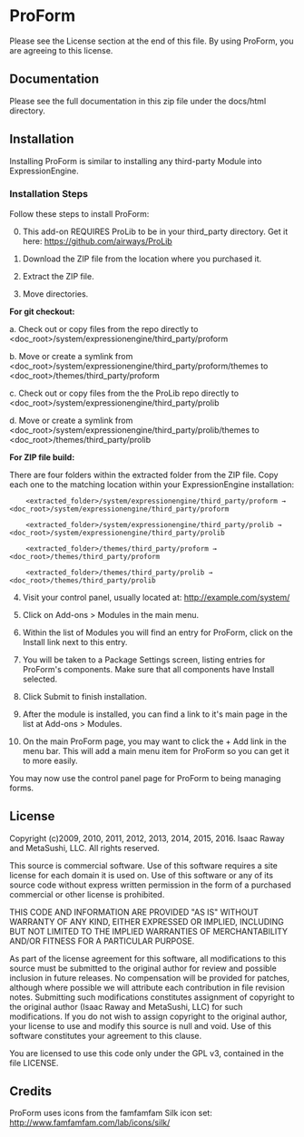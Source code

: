 # ProForm
Please see the License section at the end of this file. By using ProForm, you are agreeing to this license.

## Documentation
Please see the full documentation in this zip file under the docs/html directory.

## Installation
Installing ProForm is similar to installing any third-party Module into ExpressionEngine.

### Installation Steps
Follow these steps to install ProForm:

 0. This add-on REQUIRES ProLib to be in your third_party directory. Get it here:
       https://github.com/airways/ProLib

 1. Download the ZIP file from the location where you purchased it.

 2. Extract the ZIP file.

 3. Move directories.
 
 <b>For git checkout:</b>
 
   a. Check out or copy files from the repo directly to <doc_root>/system/expressionengine/third_party/proform
   
   b. Move or create a symlink from <doc_root>/system/expressionengine/third_party/proform/themes to <doc_root>/themes/third_party/proform
   
   c. Check out or copy files from the the ProLib repo directly to <doc_root>/system/expressionengine/third_party/prolib
   
   d. Move or create a symlink from <doc_root>/system/expressionengine/third_party/prolib/themes to <doc_root>/themes/third_party/prolib
 
   <b>For ZIP file build:</b>
   
   There are four folders within the extracted folder from the ZIP file. Copy each one to the matching location
   within your ExpressionEngine installation:
   
        <extracted_folder>/system/expressionengine/third_party/proform → <doc_root>/system/expressionengine/third_party/proform
        
        <extracted_folder>/system/expressionengine/third_party/prolib → <doc_root>/system/expressionengine/third_party/prolib
        
        <extracted_folder>/themes/third_party/proform → <doc_root>/themes/third_party/proform
        
        <extracted_folder>/themes/third_party/prolib → <doc_root>/themes/third_party/prolib
        
   
 4. Visit your control panel, usually located at:
        http://example.com/system/

 5. Click on Add-ons > Modules in the main menu.

 6. Within the list of Modules you will find an entry for ProForm, click on the Install link next to this entry.

 7. You will be taken to a Package Settings screen, listing entries for ProForm's components. Make sure that all
   components have Install selected.

 8. Click Submit to finish installation.

 9. After the module is installed, you can find a link to it's main page in the list at Add-ons > Modules.

10. On the main ProForm page, you may want to click the + Add link in the menu bar. This will add a main menu
   item for ProForm so you can get it to more easily.

You may now use the control panel page for ProForm to being managing forms.

## License

Copyright (c)2009, 2010, 2011, 2012, 2013, 2014, 2015, 2016. Isaac
Raway and MetaSushi, LLC. All rights reserved.

This source is commercial software. Use of this software requires a
site license for each domain it is used on. Use of this software or any
of its source code without express written permission in the form of
a purchased commercial or other license is prohibited.

THIS CODE AND INFORMATION ARE PROVIDED "AS IS" WITHOUT WARRANTY OF ANY
KIND, EITHER EXPRESSED OR IMPLIED, INCLUDING BUT NOT LIMITED TO THE
IMPLIED WARRANTIES OF MERCHANTABILITY AND/OR FITNESS FOR A
PARTICULAR PURPOSE.

As part of the license agreement for this software, all modifications
to this source must be submitted to the original author for review and
possible inclusion in future releases. No compensation will be provided
for patches, although where possible we will attribute each contribution
in file revision notes. Submitting such modifications constitutes
assignment of copyright to the original author (Isaac Raway and
MetaSushi, LLC) for such modifications. If you do not wish to assign
copyright to the original author, your license to  use and modify this
source is null and void. Use of this software constitutes your agreement
to this clause.

You are licensed to use this code only under the GPL v3, contained in the
file LICENSE.

## Credits
ProForm uses icons from the famfamfam Silk icon set: http://www.famfamfam.com/lab/icons/silk/
